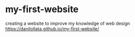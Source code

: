 # my-first-website

creating a website to improve my knowledge of web design https://danilollata.github.io/my-first-website/
